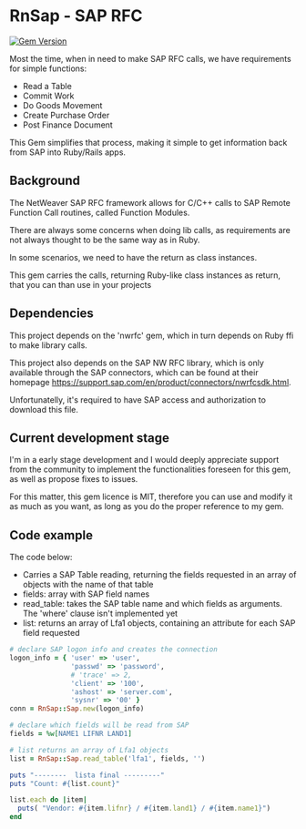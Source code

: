 # RnSap - SAP RFC 
[![Gem Version](https://badge.fury.io/rb/rnsap.svg)](https://badge.fury.io/rb/rnsap)

Most the time, when in need to make SAP RFC calls, we have requirements for simple functions:
- Read a Table
- Commit Work
- Do Goods Movement
- Create Purchase Order
- Post Finance Document

This Gem simplifies that process, making it simple to get information back from SAP
into Ruby/Rails apps.

## Background
The NetWeaver SAP RFC framework allows for C/C++ calls to SAP Remote Function Call routines, 
called Function Modules. 

There are always some concerns when doing lib calls, as requirements are not always thought
to be the same way as in Ruby.

In some scenarios, we need to have the return as class instances.

This gem carries the calls, returning Ruby-like class instances as return, that you can than
use in your projects

## Dependencies

This project depends on the 'nwrfc' gem, which in turn depends on Ruby ffi to make
library calls. 

This project also depends on the SAP NW RFC library, which is only available through
the SAP connectors, which can be found at their homepage 
https://support.sap.com/en/product/connectors/nwrfcsdk.html.

Unfortunatelly, it's required to have SAP access and authorization to download this file.

## Current development stage

I'm in a early stage development and I would deeply appreciate support from the community
to implement the functionalities foreseen for this gem, as well as propose fixes
to issues.

For this matter, this gem licence is MIT, therefore you can use and modify it as much
as you want, as long as you do the proper reference to my gem.

## Code example

The code below:
- Carries a SAP Table reading, returning the fields requested in an array of objects
  with the name of that table
- fields: array with SAP field names
- read_table: takes the SAP table name and which fields as arguments. The 'where' clause
  isn't implemented yet
- list: returns an array of Lfa1 objects, containing an attribute for each SAP field requested

```ruby
# declare SAP logon info and creates the connection
logon_info = { 'user' => 'user',
               'passwd' => 'password',
               # 'trace' => 2,
               'client' => '100',
               'ashost' => 'server.com',
               'sysnr' => '00' }
conn = RnSap::Sap.new(logon_info)

# declare which fields will be read from SAP
fields = %w[NAME1 LIFNR LAND1]

# list returns an array of Lfa1 objects
list = RnSap::Sap.read_table('lfa1', fields, '')

puts "--------  lista final ---------"
puts "Count: #{list.count}"

list.each do |item|
  puts( "Vendor: #{item.lifnr} / #{item.land1} / #{item.name1}")
end
```
